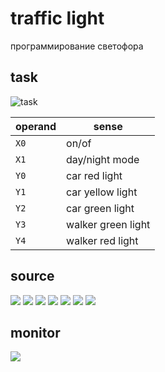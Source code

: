 # traffic light

программирование светофора

## task

![task](https://res.cloudinary.com/dzsjwgjii/image/upload/v1554149378/plc-lab1.jpg)

| operand | sense              |
| ------- | ------------------ |
| `X0`    | on/of              |
| `X1`    | day/night mode     |
| `Y0`    | car red light      |
| `Y1`    | car yellow light   |
| `Y2`    | car green light    |
| `Y3`    | walker green light |
| `Y4`    | walker red light   |

## source

![](https://res.cloudinary.com/dzsjwgjii/image/upload/v1554149377/plc-0-6.png)
![](https://res.cloudinary.com/dzsjwgjii/image/upload/v1554149377/plc-10.png)
![](https://res.cloudinary.com/dzsjwgjii/image/upload/v1554149377/plc-19.png)
![](https://res.cloudinary.com/dzsjwgjii/image/upload/v1554149377/plc-28.png)
![](https://res.cloudinary.com/dzsjwgjii/image/upload/v1554149378/plc-33.png)
![](https://res.cloudinary.com/dzsjwgjii/image/upload/v1554149377/plc-42-50.png)
![](https://res.cloudinary.com/dzsjwgjii/image/upload/v1554149378/plc-55-59.png)

## monitor

![](https://res.cloudinary.com/dzsjwgjii/image/upload/v1554150269/plc-tl.gif)
